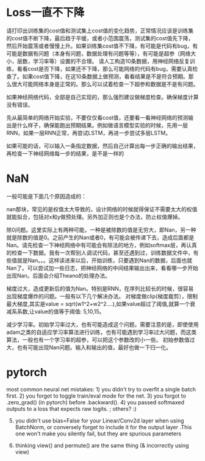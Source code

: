


# Loss一直不下降

请打印出训练集的cost值和测试集上cost值的变化趋势，正常情况应该是训练集的cost值不断下降，最后趋于平缓，或者小范围震荡，测试集的cost值先下降，然后开始震荡或者慢慢上升。如果训练集cost值不下降，有可能是代码有bug，有可能是数据有问题（本身有问题，数据处理有问题等等），有可能是超参（网络大小，层数，学习率等）设置的不合理。
请人工构造10条数据，用神经网络反复训练，看看cost是否下降，如果还不下降，那么可能网络的代码有bug，需要认真检查了。如果cost值下降，在这10条数据上做预测，看看结果是不是符合预期。那么很大可能网络本身是正常的。那么可以试着检查一下超参和数据是不是有问题。

如果神经网络代码，全部是自己实现的，那么强烈建议做梯度检查。确保梯度计算没有错误。

先从最简单的网络开始实验，不要仅仅看cost值，还要看一看神经网络的预测输出是什么样子，确保能跑出预期结果。例如做语言模型实验的时候，先用一层RNN，如果一层RNN正常，再尝试LSTM，再进一步尝试多层LSTM。

如果可能的话，可以输入一条指定数据，然后自己计算出每一步正确的输出结果，再检查一下神经网络每一步的结果，是不是一样的


# NaN
一般可能是下面几个原因造成的：

nan那块，常见的是权值太大导致的，设计网络的时候就得保证不需要太大的权值就能拟合，包括对x和y做预处理。另外加正则也是个办法，防止权值爆掉。

除0问题。这里实际上有两种可能，一种是被除数的值是无穷大，即Nan，另一种就是除数的值是0。之前产生的Nan或者0，有可能会被传递下去，造成后面都是Nan。请先检查一下神经网络中有可能会有除法的地方，例如softmax层，再认真的检查一下数据。我有一次帮别人调试代码，甚至还遇到过，训练数据文件中，有些值就是Nan。。。这样读进来以后，开始训练，只要遇到Nan的数据，后面也就Nan了。可以尝试加一些日志，把神经网络的中间结果输出出来，看看哪一步开始出现Nan。后面会介绍Theano的处理办法。

梯度过大，造成更新后的值为Nan。特别是RNN，在序列比较长的时候，很容易出现梯度爆炸的问题。一般有以下几个解决办法。
对梯度做clip(梯度裁剪），限制最大梯度,其实是value = sqrt(w1^2+w2^2….),如果value超过了阈值,就算一个衰减系系数,让value的值等于阈值: 5,10,15。

减少学习率。初始学习率过大，也有可能造成这个问题。需要注意的是，即使使用adam之类的自适应学习率算法进行训练，也有可能遇到学习率过大问题，而这类算法，一般也有一个学习率的超参，可以把这个参数改的小一些。
初始参数值过大，也有可能出现Nan问题。输入和输出的值，最好也做一下归一化。

# pytorch

most common neural net mistakes: 1) you didn't try to overfit a single batch first. 2) you forgot to toggle train/eval mode for the net. 3) you forgot to .zero_grad() (in pytorch) before .backward(). 4) you passed softmaxed outputs to a loss that expects raw logits. ; others? :)

5) you didn't use bias=False for your Linear/Conv2d layer when using BatchNorm, or conversely forget to include it for the output layer .This one won't make you silently fail, but they are spurious parameters

6) thinking view() and permute() are the same thing (& incorrectly using view)